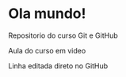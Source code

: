 # Ola mundo!
 Repositorio do curso Git e GitHub

 Aula do curso em video
 
 Linha editada direto no GitHub
